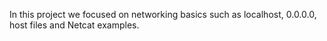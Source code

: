 In this project we focused on networking basics such as localhost, 0.0.0.0, host files and Netcat examples.

